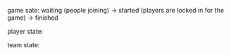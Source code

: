 game sate:
waiting (people joining) -> started (players are locked in for the game) -> finished

player state:


team state:

